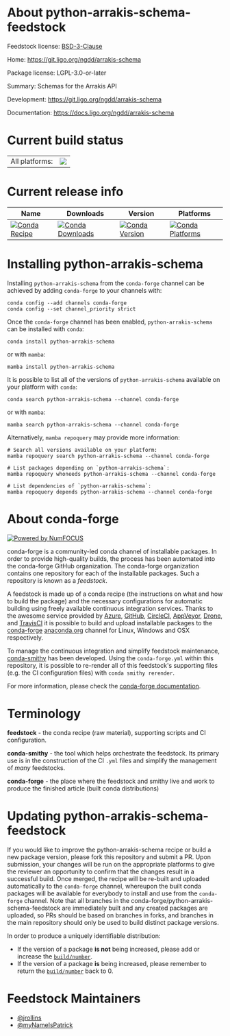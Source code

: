 About python-arrakis-schema-feedstock
=====================================

Feedstock license: [BSD-3-Clause](https://github.com/conda-forge/python-arrakis-schema-feedstock/blob/main/LICENSE.txt)

Home: https://git.ligo.org/ngdd/arrakis-schema

Package license: LGPL-3.0-or-later

Summary: Schemas for the Arrakis API

Development: https://git.ligo.org/ngdd/arrakis-schema

Documentation: https://docs.ligo.org/ngdd/arrakis-schema

Current build status
====================


<table><tr><td>All platforms:</td>
    <td>
      <a href="https://dev.azure.com/conda-forge/feedstock-builds/_build/latest?definitionId=25868&branchName=main">
        <img src="https://dev.azure.com/conda-forge/feedstock-builds/_apis/build/status/python-arrakis-schema-feedstock?branchName=main">
      </a>
    </td>
  </tr>
</table>

Current release info
====================

| Name | Downloads | Version | Platforms |
| --- | --- | --- | --- |
| [![Conda Recipe](https://img.shields.io/badge/recipe-python--arrakis--schema-green.svg)](https://anaconda.org/conda-forge/python-arrakis-schema) | [![Conda Downloads](https://img.shields.io/conda/dn/conda-forge/python-arrakis-schema.svg)](https://anaconda.org/conda-forge/python-arrakis-schema) | [![Conda Version](https://img.shields.io/conda/vn/conda-forge/python-arrakis-schema.svg)](https://anaconda.org/conda-forge/python-arrakis-schema) | [![Conda Platforms](https://img.shields.io/conda/pn/conda-forge/python-arrakis-schema.svg)](https://anaconda.org/conda-forge/python-arrakis-schema) |

Installing python-arrakis-schema
================================

Installing `python-arrakis-schema` from the `conda-forge` channel can be achieved by adding `conda-forge` to your channels with:

```
conda config --add channels conda-forge
conda config --set channel_priority strict
```

Once the `conda-forge` channel has been enabled, `python-arrakis-schema` can be installed with `conda`:

```
conda install python-arrakis-schema
```

or with `mamba`:

```
mamba install python-arrakis-schema
```

It is possible to list all of the versions of `python-arrakis-schema` available on your platform with `conda`:

```
conda search python-arrakis-schema --channel conda-forge
```

or with `mamba`:

```
mamba search python-arrakis-schema --channel conda-forge
```

Alternatively, `mamba repoquery` may provide more information:

```
# Search all versions available on your platform:
mamba repoquery search python-arrakis-schema --channel conda-forge

# List packages depending on `python-arrakis-schema`:
mamba repoquery whoneeds python-arrakis-schema --channel conda-forge

# List dependencies of `python-arrakis-schema`:
mamba repoquery depends python-arrakis-schema --channel conda-forge
```


About conda-forge
=================

[![Powered by
NumFOCUS](https://img.shields.io/badge/powered%20by-NumFOCUS-orange.svg?style=flat&colorA=E1523D&colorB=007D8A)](https://numfocus.org)

conda-forge is a community-led conda channel of installable packages.
In order to provide high-quality builds, the process has been automated into the
conda-forge GitHub organization. The conda-forge organization contains one repository
for each of the installable packages. Such a repository is known as a *feedstock*.

A feedstock is made up of a conda recipe (the instructions on what and how to build
the package) and the necessary configurations for automatic building using freely
available continuous integration services. Thanks to the awesome service provided by
[Azure](https://azure.microsoft.com/en-us/services/devops/), [GitHub](https://github.com/),
[CircleCI](https://circleci.com/), [AppVeyor](https://www.appveyor.com/),
[Drone](https://cloud.drone.io/welcome), and [TravisCI](https://travis-ci.com/)
it is possible to build and upload installable packages to the
[conda-forge](https://anaconda.org/conda-forge) [anaconda.org](https://anaconda.org/)
channel for Linux, Windows and OSX respectively.

To manage the continuous integration and simplify feedstock maintenance,
[conda-smithy](https://github.com/conda-forge/conda-smithy) has been developed.
Using the ``conda-forge.yml`` within this repository, it is possible to re-render all of
this feedstock's supporting files (e.g. the CI configuration files) with ``conda smithy rerender``.

For more information, please check the [conda-forge documentation](https://conda-forge.org/docs/).

Terminology
===========

**feedstock** - the conda recipe (raw material), supporting scripts and CI configuration.

**conda-smithy** - the tool which helps orchestrate the feedstock.
                   Its primary use is in the construction of the CI ``.yml`` files
                   and simplify the management of *many* feedstocks.

**conda-forge** - the place where the feedstock and smithy live and work to
                  produce the finished article (built conda distributions)


Updating python-arrakis-schema-feedstock
========================================

If you would like to improve the python-arrakis-schema recipe or build a new
package version, please fork this repository and submit a PR. Upon submission,
your changes will be run on the appropriate platforms to give the reviewer an
opportunity to confirm that the changes result in a successful build. Once
merged, the recipe will be re-built and uploaded automatically to the
`conda-forge` channel, whereupon the built conda packages will be available for
everybody to install and use from the `conda-forge` channel.
Note that all branches in the conda-forge/python-arrakis-schema-feedstock are
immediately built and any created packages are uploaded, so PRs should be based
on branches in forks, and branches in the main repository should only be used to
build distinct package versions.

In order to produce a uniquely identifiable distribution:
 * If the version of a package **is not** being increased, please add or increase
   the [``build/number``](https://docs.conda.io/projects/conda-build/en/latest/resources/define-metadata.html#build-number-and-string).
 * If the version of a package **is** being increased, please remember to return
   the [``build/number``](https://docs.conda.io/projects/conda-build/en/latest/resources/define-metadata.html#build-number-and-string)
   back to 0.

Feedstock Maintainers
=====================

* [@jrollins](https://github.com/jrollins/)
* [@myNameIsPatrick](https://github.com/myNameIsPatrick/)

